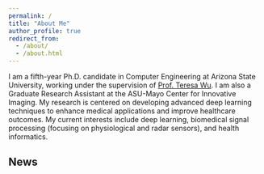 ```yaml
---
permalink: /
title: "About Me"
author_profile: true
redirect_from: 
  - /about/
  - /about.html
---
```


I am a fifth-year Ph.D. candidate in Computer Engineering at Arizona State University, working under the supervision of [Prof. Teresa Wu](https://faculty.engineering.asu.edu/twu/). I am also a Graduate Research Assistant at the ASU-Mayo Center for Innovative Imaging. My research is centered on developing advanced deep learning techniques to enhance medical applications and improve healthcare outcomes. My current interests include deep learning, biomedical signal processing (focusing on physiological and radar sensors), and health informatics.

News
------

<!--
Getting started
======
-->

